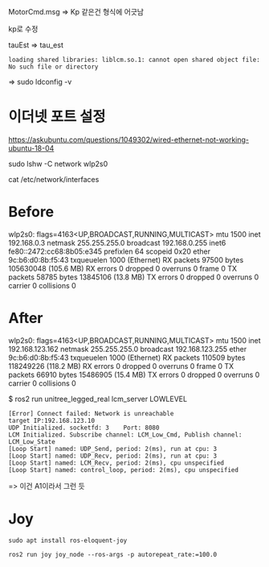 MotorCmd.msg => Kp 같은건 형식에 어긋남

kp로 수정

tauEst => tau_est

```
loading shared libraries: liblcm.so.1: cannot open shared object file: No such file or directory
```

=> sudo ldconfig -v

# 이더넷 포트 설정

https://askubuntu.com/questions/1049302/wired-ethernet-not-working-ubuntu-18-04

sudo lshw -C network
wlp2s0

cat /etc/network/interfaces


# Before
wlp2s0: flags=4163<UP,BROADCAST,RUNNING,MULTICAST>  mtu 1500
        inet 192.168.0.3  netmask 255.255.255.0  broadcast 192.168.0.255
        inet6 fe80::2472:cc68:8b05:e345  prefixlen 64  scopeid 0x20<link>
        ether 9c:b6:d0:8b:f5:43  txqueuelen 1000  (Ethernet)
        RX packets 97500  bytes 105630048 (105.6 MB)
        RX errors 0  dropped 0  overruns 0  frame 0
        TX packets 58785  bytes 13845106 (13.8 MB)
        TX errors 0  dropped 0 overruns 0  carrier 0  collisions 0

# After
wlp2s0: flags=4163<UP,BROADCAST,RUNNING,MULTICAST>  mtu 1500
        inet 192.168.123.162  netmask 255.255.255.0  broadcast 192.168.123.255
        ether 9c:b6:d0:8b:f5:43  txqueuelen 1000  (Ethernet)
        RX packets 110509  bytes 118249226 (118.2 MB)
        RX errors 0  dropped 0  overruns 0  frame 0
        TX packets 66910  bytes 15486905 (15.4 MB)
        TX errors 0  dropped 0 overruns 0  carrier 0  collisions 0


$ ros2 run unitree_legged_real lcm_server LOWLEVEL
```
[Error] Connect failed: Network is unreachable
target IP:192.168.123.10
UDP Initialized. socketfd: 3    Port: 8080 
LCM Initialized. Subscribe channel: LCM_Low_Cmd, Publish channel: LCM_Low_State
[Loop Start] named: UDP_Send, period: 2(ms), run at cpu: 3 
[Loop Start] named: UDP_Recv, period: 2(ms), run at cpu: 3 
[Loop Start] named: LCM_Recv, period: 2(ms), cpu unspecified
[Loop Start] named: control_loop, period: 2(ms), cpu unspecified
```


=> 이건 A1이라서 그런 듯

# Joy

```
sudo apt install ros-eloquent-joy

ros2 run joy joy_node --ros-args -p autorepeat_rate:=100.0
```

